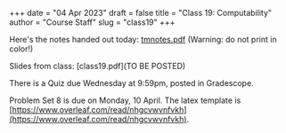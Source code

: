 +++
date = "04 Apr 2023"
draft = false
title = "Class 19: Computability"
author = "Course Staff"
slug = "class19"
+++

Here's the notes handed out today: [tmnotes.pdf](/docs/tmnotes.pdf) (Warning: do not print in color!)

Slides from class: [class19.pdf](TO BE POSTED)

There is a Quiz due Wednesday at 9:59pm, posted in Gradescope.

Problem Set 8 is due on Monday, 10 April. The latex template is [https://www.overleaf.com/read/nhgcvwvnfvkh](https://www.overleaf.com/read/nhgcvwvnfvkh).



